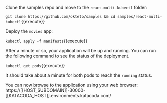 Clone the samples repo and move to the `react-multi-kubectl` folder:

`git clone https://github.com/okteto/samples && cd samples/react-multi-kubectl`{{execute}}

Deploy the `movies` app:

`kubectl apply -f manifests`{{execute}}

After a minute or so, your application will be up and running. You can run the following command to see the status of the deployment.

`kubectl get pods`{{execute}}

It should take about a minute for both pods to reach the `running` status.

You can now browse to the application using your web browser: https://[[HOST_SUBDOMAIN]]-30000-[[KATACODA_HOST]].environments.katacoda.com/